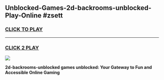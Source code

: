 
## Unblocked-Games-2d-backrooms-unblocked-Play-Online #zsett
<h3>
<a href="https://news.freeplayer.one?title=2d-backrooms-unblocked&ref=3">CLICK TO PLAY</a></h3>
<hr>

<h3>
<a href="https://news.freeplayer.one?title=2d-backrooms-unblocked&ref=3">CLICK 2 PLAY</a>
  
</h3>

<a href="https://news.freeplayer.one?title=2d-backrooms-unblocked&ref=3"><img src="https://clearcache.store/games.png"></a>


**2d-backrooms-unblocked games unblocked: Your Gateway to Fun and Accessible Online Gaming**
